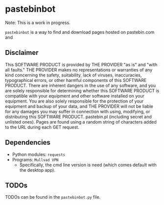 # pastebinbot
Note: This is a work in progress.

`pastebinbot` is a way to find and download pages hosted on pastebin.com and

## Disclaimer
This SOFTWARE PRODUCT is provided by THE PROVIDER "as is" and "with all faults." THE PROVIDER makes no representations or warranties of any kind concerning the safety, suitability, lack of viruses, inaccuracies, typographical errors, or other harmful components of this SOFTWARE PRODUCT.  There are inherent dangers in the use of any software, and you are solely responsible for determining whether this SOFTWARE PRODUCT is compatible with your equipment and other software installed on your equipment. You are also solely responsible for the protection of your equipment and backup of your data, and THE PROVIDER will not be liable for any damages you may suffer in connection with using, modifying, or distributing this SOFTWARE PRODUCT.
pastebin.pl (including secret and unlisted ones). Pages are found using a random string of characters added to the
URL during each GET request.

## Dependencies
- Python modules: `requests`
- Programs: `Mullvad VPN`
    - Specifically, the cmd line version is need (which comes default with the desktop app).

## TODOs
TODOs can be found in the `pastebinbot.py` file.
